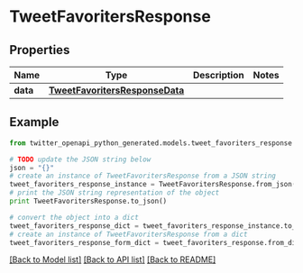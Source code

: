 # TweetFavoritersResponse


## Properties

Name | Type | Description | Notes
------------ | ------------- | ------------- | -------------
**data** | [**TweetFavoritersResponseData**](TweetFavoritersResponseData.md) |  | 

## Example

```python
from twitter_openapi_python_generated.models.tweet_favoriters_response import TweetFavoritersResponse

# TODO update the JSON string below
json = "{}"
# create an instance of TweetFavoritersResponse from a JSON string
tweet_favoriters_response_instance = TweetFavoritersResponse.from_json(json)
# print the JSON string representation of the object
print TweetFavoritersResponse.to_json()

# convert the object into a dict
tweet_favoriters_response_dict = tweet_favoriters_response_instance.to_dict()
# create an instance of TweetFavoritersResponse from a dict
tweet_favoriters_response_form_dict = tweet_favoriters_response.from_dict(tweet_favoriters_response_dict)
```
[[Back to Model list]](../README.md#documentation-for-models) [[Back to API list]](../README.md#documentation-for-api-endpoints) [[Back to README]](../README.md)


